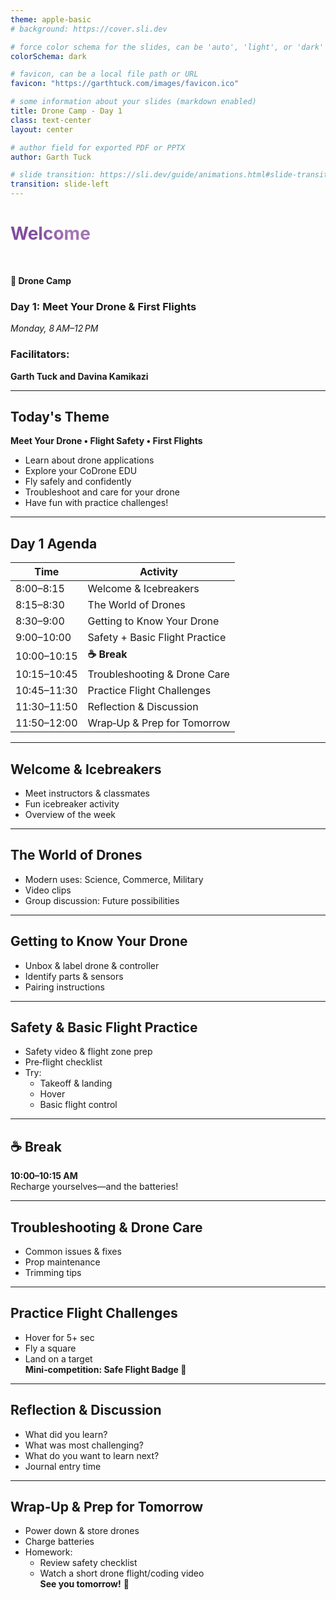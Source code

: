 ```yaml
---
theme: apple-basic
# background: https://cover.sli.dev

# force color schema for the slides, can be 'auto', 'light', or 'dark'
colorSchema: dark

# favicon, can be a local file path or URL
favicon: "https://garthtuck.com/images/favicon.ico"

# some information about your slides (markdown enabled)
title: Drone Camp - Day 1
class: text-center
layout: center

# author field for exported PDF or PPTX
author: Garth Tuck

# slide transition: https://sli.dev/guide/animations.html#slide-transitions
transition: slide-left
---
```


<style>
h1 {
  background-color: #492365;
  background-image: linear-gradient(45deg, #814d9d 10%, #a275b3 20%);
  background-size: 100%;
  -webkit-background-clip: text;
  -moz-background-clip: text;
  -webkit-text-fill-color: transparent;
  -moz-text-fill-color: transparent;
}
</style>

# Welcome

<br>

**🚁 Drone Camp**

### **Day 1: Meet Your Drone & First Flights**
*Monday, 8 AM–12 PM*

### Facilitators:

**Garth Tuck and Davina Kamikazi**

---

## Today's Theme  
**Meet Your Drone • Flight Safety • First Flights**

- Learn about drone applications  
- Explore your CoDrone EDU  
- Fly safely and confidently  
- Troubleshoot and care for your drone  
- Have fun with practice challenges!

---

## Day 1 Agenda  
| Time       | Activity |
|------------|----------|
| 8:00–8:15  | Welcome & Icebreakers |
| 8:15–8:30  | The World of Drones |
| 8:30–9:00  | Getting to Know Your Drone |
| 9:00–10:00 | Safety + Basic Flight Practice |
| 10:00–10:15| **☕ Break** |
| 10:15–10:45| Troubleshooting & Drone Care |
| 10:45–11:30| Practice Flight Challenges |
| 11:30–11:50| Reflection & Discussion |
| 11:50–12:00| Wrap‑Up & Prep for Tomorrow |

---

## Welcome & Icebreakers  
- Meet instructors & classmates  
- Fun icebreaker activity  
- Overview of the week

---

## The World of Drones  
- Modern uses: Science, Commerce, Military  
- Video clips  
- Group discussion: Future possibilities

---

## Getting to Know Your Drone  
- Unbox & label drone & controller  
- Identify parts & sensors  
- Pairing instructions

---

## Safety & Basic Flight Practice  
- Safety video & flight zone prep  
- Pre‑flight checklist  
- Try:
  - Takeoff & landing  
  - Hover  
  - Basic flight control

---

## ☕ Break  
**10:00–10:15 AM**  
Recharge yourselves—and the batteries!

---

## Troubleshooting & Drone Care  
- Common issues & fixes  
- Prop maintenance  
- Trimming tips

---

## Practice Flight Challenges  
- Hover for 5+ sec  
- Fly a square  
- Land on a target  
**Mini‑competition: Safe Flight Badge 🏅**

---

## Reflection & Discussion  
- What did you learn?  
- What was most challenging?  
- What do you want to learn next?  
- Journal entry time

---

## Wrap‑Up & Prep for Tomorrow  
- Power down & store drones  
- Charge batteries  
- Homework:
  - Review safety checklist  
  - Watch a short drone flight/coding video  
**See you tomorrow!** 🚀

